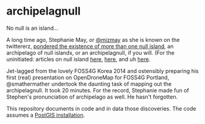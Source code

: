 # archipelagnull
No null is an island...

A long time ago, Stephanie May, or [@mizmay](https://twitter.com/mizmay) as she is known on the twittererz, [pondered the existence of more than one null island](https://twitter.com/schuyler/status/502291351686242305), an archipelago of null islands, or an archipelagnull, if you will. (For the uninitiated: articles on null island [here](https://www.atlasobscura.com/articles/null-island-is-one-of-the-most-visited-places-on-earth-too-bad-it-doesnt-exist), [here](https://en.wikipedia.org/wiki/Null_Island), and uh [here](https://www.wsj.com/articles/if-you-cant-follow-directions-youll-end-up-on-null-island-1468422251).

Jet-lagged from the lovely FOSS4G Korea 2014 and ostensibly preparing his first (real) presentation on OpenDroneMap for FOSS4G Portland, @smathermather undertook the daunting task of mapping out the archipelagnull. It took 20 minutes. For the record, Stephanie made fun of Stephen's pronunciation of archipelago as well. He hasn't forgotten.

This repository documents in code and in data those discoveries. The code assumes a [PostGIS installation](https://postgis.net).

